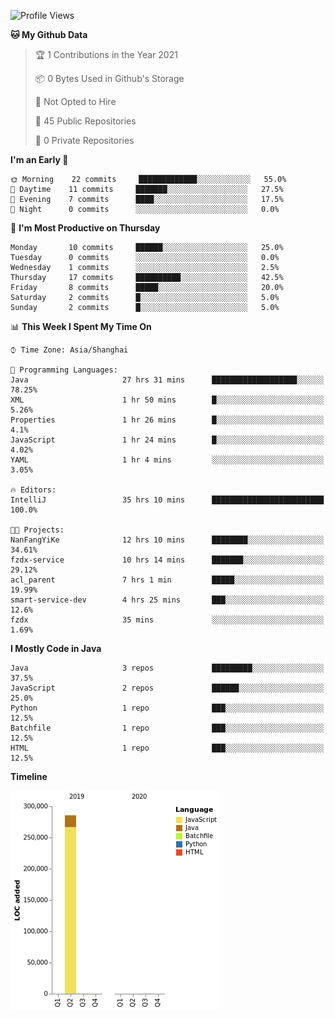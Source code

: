 <!--START_SECTION:waka-->
![Profile Views](http://img.shields.io/badge/Profile%20Views-0-blue)

**🐱 My Github Data** 

> 🏆 1 Contributions in the Year 2021
 > 
> 📦 0 Bytes Used in Github's Storage 
 > 
> 🚫 Not Opted to Hire
 > 
> 📜 45 Public Repositories 
 > 
> 🔑 0 Private Repositories  
 > 
**I'm an Early 🐤** 

```text
🌞 Morning    22 commits     █████████████░░░░░░░░░░░░   55.0% 
🌆 Daytime    11 commits     ███████░░░░░░░░░░░░░░░░░░   27.5% 
🌃 Evening    7 commits      ████░░░░░░░░░░░░░░░░░░░░░   17.5% 
🌙 Night      0 commits      ░░░░░░░░░░░░░░░░░░░░░░░░░   0.0%

```
📅 **I'm Most Productive on Thursday** 

```text
Monday       10 commits     ██████░░░░░░░░░░░░░░░░░░░   25.0% 
Tuesday      0 commits      ░░░░░░░░░░░░░░░░░░░░░░░░░   0.0% 
Wednesday    1 commits      ░░░░░░░░░░░░░░░░░░░░░░░░░   2.5% 
Thursday     17 commits     ██████████░░░░░░░░░░░░░░░   42.5% 
Friday       8 commits      █████░░░░░░░░░░░░░░░░░░░░   20.0% 
Saturday     2 commits      █░░░░░░░░░░░░░░░░░░░░░░░░   5.0% 
Sunday       2 commits      █░░░░░░░░░░░░░░░░░░░░░░░░   5.0%

```


📊 **This Week I Spent My Time On** 

```text
⌚︎ Time Zone: Asia/Shanghai

💬 Programming Languages: 
Java                     27 hrs 31 mins      ███████████████████░░░░░░   78.25% 
XML                      1 hr 50 mins        █░░░░░░░░░░░░░░░░░░░░░░░░   5.26% 
Properties               1 hr 26 mins        █░░░░░░░░░░░░░░░░░░░░░░░░   4.1% 
JavaScript               1 hr 24 mins        █░░░░░░░░░░░░░░░░░░░░░░░░   4.02% 
YAML                     1 hr 4 mins         ░░░░░░░░░░░░░░░░░░░░░░░░░   3.05%

🔥 Editors: 
IntelliJ                 35 hrs 10 mins      █████████████████████████   100.0%

🐱‍💻 Projects: 
NanFangYiKe              12 hrs 10 mins      ████████░░░░░░░░░░░░░░░░░   34.61% 
fzdx-service             10 hrs 14 mins      ███████░░░░░░░░░░░░░░░░░░   29.12% 
acl_parent               7 hrs 1 min         █████░░░░░░░░░░░░░░░░░░░░   19.99% 
smart-service-dev        4 hrs 25 mins       ███░░░░░░░░░░░░░░░░░░░░░░   12.6% 
fzdx                     35 mins             ░░░░░░░░░░░░░░░░░░░░░░░░░   1.69%

```

**I Mostly Code in Java** 

```text
Java                     3 repos             █████████░░░░░░░░░░░░░░░░   37.5% 
JavaScript               2 repos             ██████░░░░░░░░░░░░░░░░░░░   25.0% 
Python                   1 repo              ███░░░░░░░░░░░░░░░░░░░░░░   12.5% 
Batchfile                1 repo              ███░░░░░░░░░░░░░░░░░░░░░░   12.5% 
HTML                     1 repo              ███░░░░░░░░░░░░░░░░░░░░░░   12.5%

```


**Timeline**

![Chart not found](https://raw.githubusercontent.com/2720851545/2720851545/master/charts/bar_graph.png) 


<!--END_SECTION:waka-->
